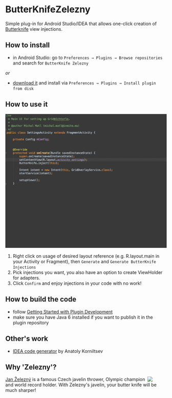 # ButterKnifeZelezny

Simple plug-in for Android Studio/IDEA that allows one-click creation of [Butterknife](https://github.com/JakeWharton/butterknife) view injections.

## How to install

- in Android Studio: go to `Preferences → Plugins → Browse repositories` and search for `ButterKnife Zelezny`

_or_

- [download it](http://plugins.jetbrains.com/plugin/7369) and install via `Preferences → Plugins → Install plugin from disk`


## How to use it

 ![](img/zelezny_animated.gif)

 1. Right click on usage of desired layout reference (e.g. R.layout.main in your Activity or Fragment), then `Generate` and `Generate ButterKnife Injections`
 2. Pick injections you want, you also have an option to create ViewHolder for adapters.
 3. Click `Confirm` and enjoy injections in your code with no work!


## How to build the code

- follow [Getting Started with Plugin Development](http://confluence.jetbrains.com/display/IDEADEV/Getting+Started+with+Plugin+Development)
- make sure you have Java 6 installed if you want to publish it in the plugin repository

## Other's work

- [IDEA code generator](https://github.com/kurganec/intellij-android-codegenerator/) by Anatoly Korniltsev 

## Why 'Zelezny'?

<img src="http://assets.espn.go.com/i/oly/summer08/afp/xml/en/biop/images/bio/15525.jpg" width="60"  align="right"/>

[Jan Železný](http://en.wikipedia.org/wiki/Jan_%C5%BDelezn%C3%BD) is a famous Czech javelin thrower, Olympic champion and world record holder. With Zelezny's javelin, your butter knife will be much sharper!
